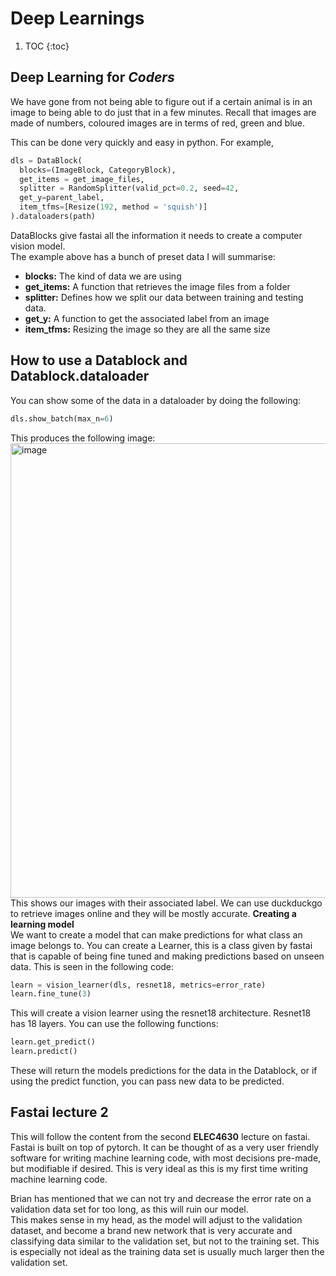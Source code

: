 # Deep Learnings
1. TOC
{:toc}

## Deep Learning for *Coders*  

We have gone from not being able to figure out if a certain animal is in an image to being able to do just that in a few minutes.
Recall that images are made of numbers, coloured images are in terms of red, green and blue.


This can be done very quickly and easy in python. For example,
```python
dls = DataBlock(
  blocks=(ImageBlock, CategoryBlock),
  get_items = get_image_files,
  splitter = RandomSplitter(valid_pct=0.2, seed=42,
  get_y=parent_label,
  item_tfms=[Resize(192, method = 'squish')]
).dataloaders(path)
```
DataBlocks give fastai all the information it needs to create a computer vision model.  
The example above has a bunch of preset data I will summarise:
* **blocks:** The kind of data we are using
* **get_items:** A function that retrieves the image files from a folder
* **splitter:** Defines how we split our data between training and testing data.
* **get_y:** A function to get the associated label from an image
* **item_tfms:** Resizing the image so they are all the same size


 ## How to use a Datablock and Datablock.dataloader
You can show some of the data in a dataloader by doing the following:
```python
dls.show_batch(max_n=6)
```
This produces the following image:
<img width="727" alt="image" src="https://github.com/josshsmith/josshsmith.github.io/assets/141536363/2d12ffbc-6d3e-452f-813a-9d7e7c1996da">
This shows our images with their associated label.
We can use duckduckgo to retrieve images online and they will be mostly accurate.
**Creating a learning model**  
We want to create a model that can make predictions for what class an image belongs to. You can create a Learner, this is a class given by fastai that is capable of being fine tuned and making predictions based on unseen data. This is seen in the following code:  
```python
learn = vision_learner(dls, resnet18, metrics=error_rate)
learn.fine_tune(3)
```
This will create a vision learner using the resnet18 architecture. Resnet18 has 18 layers. You can use the following functions:
```python
learn.get_predict()
learn.predict()
```
These will return the models predictions for the data in the Datablock, or if using the predict function, you can pass new data to be predicted.

## Fastai lecture 2
This will follow the content from the second **ELEC4630** lecture on fastai.  
Fastai is built on top of pytorch. It can be thought of as a very user friendly software for writing machine learning code, with most decisions pre-made, but modifiable if desired. This is very ideal as this is my first time writing machine learning code. 

Brian has mentioned that we can not try and decrease the error rate on a validation data set for too long, as this will ruin our model.  
This makes sense in my head, as the model will adjust to the validation dataset, and become a brand new network that is very accurate and classifying data similar to the validation set, but not to the training set. This is especially not ideal as the training data set is usually much larger then the validation set.  
 
  
